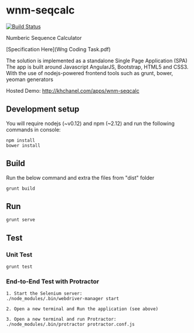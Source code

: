 wnm-seqcalc
=======

[![Build Status](https://travis-ci.org/khchanel/wnm-seqcalc.svg?branch=master)](https://travis-ci.org/khchanel/wnm-seqcalc)

Numberic Sequence Calculator

[Specification Here](Wng Coding Task.pdf)

The solution is implemented as a standalone Single Page Application (SPA)
The app is built around Javascript AngularJS, Bootstrap, HTML5 and CSS3.
With the use of nodejs-powered frontend tools such as grunt, bower, yeoman generators

Hosted Demo: http://khchanel.com/apps/wnm-seqcalc


## Development setup
You will require nodejs (~v0.12) and npm (~2.12) and run the following commands in console:
```
npm install
bower install
```

## Build
Run the below command and extra the files from "dist" folder
```
grunt build
```

## Run
```
grunt serve
```

## Test

### Unit Test
```
grunt test
```

### End-to-End Test with Protractor
```
1. Start the Selenium server:
./node_modules/.bin/webdriver-manager start

2. Open a new terminal and Run the application (see above)

3. Open a new terminal and run Protractor:
./node_modules/.bin/protractor protractor.conf.js
```
